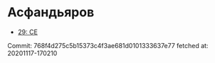 # Асфандьяров
- [29: CE](29.md)

Commit: 768f4d275c5b15373c4f3ae681d0101333637e77
 fetched at: 20201117-170210
